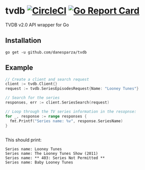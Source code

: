 # tvdb [![CircleCI](https://circleci.com/gh/danesparza/tvdb.svg?style=svg)](https://circleci.com/gh/danesparza/tvdb) [![Go Report Card](https://goreportcard.com/badge/github.com/danesparza/tvdb)](https://goreportcard.com/report/github.com/danesparza/tvdb)
TVDB v2.0 API wrapper for Go

## Installation
`go get -u github.com/danesparza/tvdb` 

## Example

``` Go
// Create a client and search request
client := tvdb.Client{}
request := tvdb.SeriesEpisodesRequest{Name: "Looney Tunes"}

// Search for the series
responses, err := client.SeriesSearch(request)

// Loop through the TV series information in the resopnse:
for _, response := range responses {
  fmt.Printf("Series name: %v", response.SeriesName)
}
  
```

This should print:
```
Series name: Looney Tunes
Series name: The Looney Tunes Show (2011)
Series name: ** 403: Series Not Permitted **
Series name: Baby Looney Tunes
```
